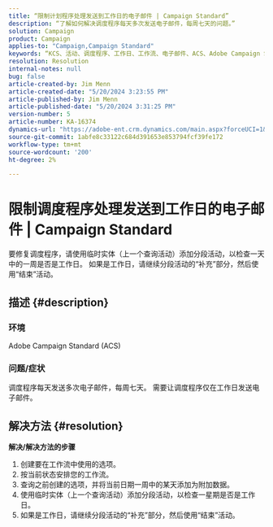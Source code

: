 ```yaml
---
title: “限制计划程序处理发送到工作日的电子邮件 | Campaign Standard”
description: “了解如何解决调度程序每天多次发送电子邮件，每周七天的问题。”
solution: Campaign
product: Campaign
applies-to: "Campaign,Campaign Standard"
keywords: “KCS、活动、调度程序、工作日、工作流、电子邮件、ACS、Adobe Campaign Standard、故障排除”
resolution: Resolution
internal-notes: null
bug: false
article-created-by: Jim Menn
article-created-date: "5/20/2024 3:23:55 PM"
article-published-by: Jim Menn
article-published-date: "5/20/2024 3:31:25 PM"
version-number: 5
article-number: KA-16374
dynamics-url: "https://adobe-ent.crm.dynamics.com/main.aspx?forceUCI=1&pagetype=entityrecord&etn=knowledgearticle&id=508fa9f5-bc16-ef11-9f8a-6045bd006268"
source-git-commit: 1abfe8c33122c684d391653e853794fcf39fe172
workflow-type: tm+mt
source-wordcount: '200'
ht-degree: 2%

---
```


# 限制调度程序处理发送到工作日的电子邮件 | Campaign Standard


要修复调度程序，请使用临时实体（上一个查询活动）添加分段活动，以检查一天中的一周是否是工作日。 如果是工作日，请继续分段活动的“补充”部分，然后使用“结束”活动。

## 描述 {#description}


### <b>环境</b>

Adobe Campaign Standard (ACS)



### <b>问题/症状</b>

调度程序每天发送多次电子邮件，每周七天。 需要让调度程序仅在工作日发送电子邮件。


## 解决方法 {#resolution}

<b>解决/解决方法的步骤</b>
1. 创建要在工作流中使用的选项。
2. 按当前状态安排您的工作流。
3. 查询之前创建的选项，并将当前日期一周中的某天添加为附加数据。
4. 使用临时实体（上一个查询活动）添加分段活动，以检查一星期是否是工作日。
5. 如果是工作日，请继续分段活动的“补充”部分，然后使用“结束”活动。






